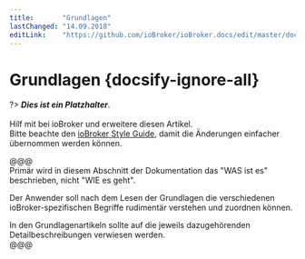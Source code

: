 ```yaml
---
title:       "Grundlagen"
lastChanged: "14.09.2018"
editLink:    "https://github.com/ioBroker/ioBroker.docs/edit/master/docs/basics/README.md"
---
```


# Grundlagen {docsify-ignore-all}

?> ***Dies ist ein Platzhalter***. 
   <br><br>
   Hilf mit bei ioBroker und erweitere diesen Artikel.  
   Bitte beachte den [ioBroker Style Guide](appendix/style_guide), 
   damit die Änderungen einfacher übernommen werden können.

@@@   
Primär wird in diesem Abschnitt der Dokumentation das "WAS ist es" 
beschrieben, nicht "WIE es geht".  

Der Anwender soll nach dem Lesen der Grundlagen die verschiedenen 
ioBroker-spezifischen Begriffe rudimentär verstehen und zuordnen können.  

In den Grundlagenartikeln sollte auf die jeweils dazugehörenden 
Detailbeschreibungen verwiesen werden.   
@@@

